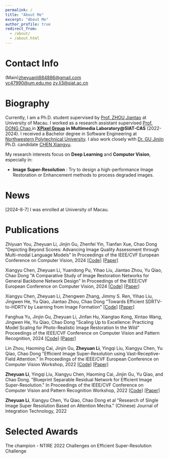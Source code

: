 ```yaml
---
permalink: /
title: "About Me"
excerpt: "About Me"
author_profile: true
redirect_from: 
  - /about/
  - /about.html
---
```

Contact Info
======
(Main)zheyuanli884886@gmail.com     
yc47990@um.edu.mo
zy.li3@siat.ac.cn

Biography
======
Currently, I am a Ph.D. student supervised by [Prof. ZHOU Jiantao](https://www.fst.um.edu.mo/people/jtzhou/) at University of Macau.
I worked as a research assistant supervised [Prof. DONG Chao ](http://xpixel.group/2010/01/20/chaodong.html) in **[XPixel Group](http://xpixel.group/index.html) in Multimedia Laboratory@SIAT-CAS** (2022-2024).
I received a Bachelor degree in Software Engineering at 
[Northwestern Polytechnical University](https://en.nwpu.edu.cn/).
I also work closely with [Dr. GU Jinjin](https://www.jasongt.com/) Ph.D. candidate [CHEN Xiangyu](https://chxy95.github.io/).  

My research interests focus on **Deep Learning** and **Computer Vision**, especially in:  
+ **Image Super-Resolution** : Try to design a high-performance Image Restoration or Enhancement methods to 
  process degraded images.
  



News
======

[2024-8-7] I was enrolled at University of Macau.

Publications
======
Zhiyuan You, Zheyuan Li, Jinjin Gu, Zhenfei Yin, Tianfan Xue, Chao Dong
"Depicting Beyond Scores: Advancing Image Quality Assessment through Multi-modal Language Models"
In Proceedings of the IEEE/CVF European Conference on Computer Vision, 2024
[[Code]](https://github.com/XPixelGroup/DepictQA)
[[Paper]](https://arxiv.org/abs/2312.08962)


Xiangyu Chen, Zheyuan Li, Yuandong Pu, Yihao Liu, Jiantao Zhou, Yu Qiao, Chao Dong
"A Comparative Study of Image Restoration Networks for General Backbone Network Design"
In Proceedings of the IEEE/CVF European Conference on Computer Vision, 2024
[[Code]](https://github.com/Andrew0613/X-Restormer)
[[Paper]](https://arxiv.org/abs/2310.11881)

Xiangyu Chen, Zheyuan Li, Zhengwen Zhang, Jimmy S. Ren, Yihao Liu, Jingwen He, Yu Qiao, Jiantao Zhou, Chao Dong
"Towards Efficient SDRTV-to-HDRTV by Learning from Image Formation"
[[Code]](https://github.com/xiaom233/HDRTVNet-plus)
[[Paper]](https://arxiv.org/abs/2309.04084)

Fanghua Yu, Jinjin Gu, Zheyuan Li, Jinfan Hu, Xiangtao Kong, Xintao Wang, Jingwen He, Yu Qiao, Chao Dong
"Scaling Up to Excellence: Practicing Model Scaling for Photo-Realistic Image Restoration In the Wild"
Proceedings of the IEEE/CVF Conference on Computer Vision and Pattern Recognition, 2024
[[Code]](https://github.com/Fanghua-Yu/SUPIR)
[[Paper]](https://openaccess.thecvf.com/content/CVPR2024/html/Yu_Scaling_Up_to_Excellence_Practicing_Model_Scaling_for_Photo-Realistic_Image_CVPR_2024_paper.html)

Lin Zhou, Haoming Cai, Jinjin Gu, **Zheyuan Li**, Yingqi Liu, Xiangyu Chen, Yu Qiao, Chao Dong
"Efficient Image Super-Resolution using Vast-Receptive-Field Attention."
In Proceedings of the IEEE/CVF European Conference on Computer Vision Workshop, 2022
[[Code]](https://github.com/zhoumumu/VapSR) 
[[Paper]](https://arxiv.org/abs/2210.05960)

**Zheyuan Li**, Yingqi Liu, Xiangyu Chen, Haoming Cai, Jinjin Gu, Yu Qiao, and Chao Dong. 
"Blueprint Separable Residual Network for Efficient Image Super-Resolution."
In Proceedings of the IEEE/CVF Conference on Computer Vision and Pattern Recognition Workshop, 2022
[[Code]](https://github.com/xiaom233/BSRN) 
[[Paper]](https://openaccess.thecvf.com/content/CVPR2022W/NTIRE/papers/Li_Blueprint_Separable_Residual_Network_for_Efficient_Image_Super-Resolution_CVPRW_2022_paper.pdf)

**Zheyuan Li**, Xiangyu Chen, Yu Qiao, Chao Dong et al
"Research of Single Image Super Resolution Based on Attention Mecha." (Chinese)
Journal of Integration Technology, 2022

Selected Awards
======
The champion - NTIRE 2022 Challenges on Efficient Super-Resolution Challenge